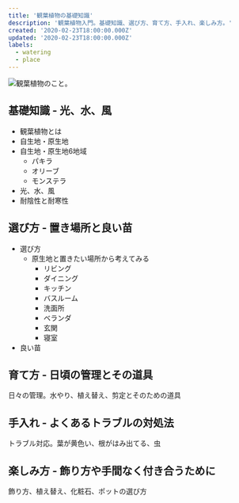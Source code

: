 ```yaml
---
title: '観葉植物の基礎知識'
description: '観葉植物入門。基礎知識、選び方、育て方、手入れ、楽しみ方。'
created: '2020-02-23T18:00:00.000Z'
updated: '2020-02-23T18:00:00.000Z'
labels:
  - watering
  - place
---
```


![観葉植物のこと。](/images/a-close-up-of-a-leaf-on-white-background.jpeg)

## 基礎知識 - 光、水、風

- 観葉植物とは
- 自生地・原生地
- 自生地・原生地6地域
  - パキラ
  - オリーブ
  - モンステラ
- 光、水、風
- 耐陰性と耐寒性

## 選び方 - 置き場所と良い苗

- 選び方
  - 原生地と置きたい場所から考えてみる
    - リビング
    - ダイニング
    - キッチン
    - バスルーム
    - 洗面所
    - ベランダ
    - 玄関
    - 寝室
- 良い苗

## 育て方 - 日頃の管理とその道具

日々の管理。水やり、植え替え、剪定とそのための道具

## 手入れ - よくあるトラブルの対処法

トラブル対応。葉が黄色い、根がはみ出てる、虫

## 楽しみ方 - 飾り方や手間なく付き合うために

飾り方、植え替え、化粧石、ポットの選び方
